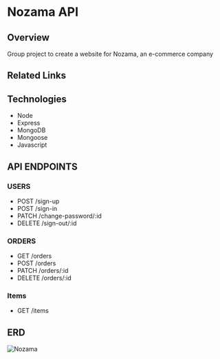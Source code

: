 # Nozama API

## Overview
Group project to create a website for Nozama, an e-commerce company

## Related Links

## Technologies
- Node
- Express
- MongoDB
- Mongoose 
- Javascript

## API ENDPOINTS
### USERS
- POST /sign-up
- POST /sign-in
- PATCH /change-password/:id
- DELETE /sign-out/:id

### ORDERS
- GET /orders
- POST /orders
- PATCH /orders/:id
- DELETE /orders/:id

### Items
- GET /items


## ERD
![Nozama](https://i.imgur.com/S0Kv0zJ.jpg)
